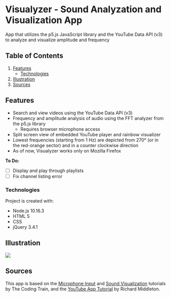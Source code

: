 # Visualyzer - Sound Analyzation and Visualization App
App that utilizes the p5.js JavaScript library and the YouTube Data API (v3) to analyze and visualize amplitude and frequency

## Table of Contents
1. [Features](#Features)
	* [Technologies](#Technologies)
2. [Illustration](#Illustration)
3. [Sources](#Sources)

## Features
* Search and view videos using the YouTube Data API (v3)
* Frequency and amplitude analysis of audio using the FFT analyzer from the p5.js library
	* Requires browser microphone access
* Split screen view of embedded YouTube player and rainbow visualizer
* Lowest frequencies (starting from 1 Hz) are depicted from 270° (or in the red-orange sector) and in a counter clockwise direction
* As of now, Visualyzer works only on Mozilla Firefox


**To Do:**
- [ ] Display and play through playlists
- [ ] Fix channel listing error

### Technologies
Project is created with:
- Node.js 10.16.3
- HTML 5
- CSS
- jQuery 3.4.1

## Illustration
![](https://github.com/ethelwywong/Visualyzer/blob/master/7jkgQ9KMsA.gif)
 
## Sources
This app is based on the [Microphone Input](https://www.youtube.com/watch?v=q2IDNkUws-A&t=344s) and [Sound Visualization](https://www.youtube.com/watch?v=2O3nm0Nvbi4) tutorials by The Coding Train, and the [YouTube App Tutorial](https://www.youtube.com/watch?v=9sWEecNUW-o&t=674s) by Richard Middleton.
